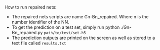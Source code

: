 How to run repaired nets:

- The repaired nets scripts are name Gn-Bn_repaired. Where n is the number identifier of the NN.
- To get the prediction on a test set, simply run python ./Gn-Bn_repaired.py `path/to/test/set.h5`
- The prediction outputs are printed on the screen as well as stored to a text file called `results.txt`